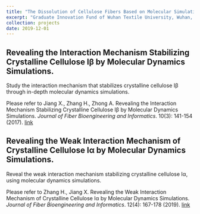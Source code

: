 ```yaml
---
title: "The Dissolution of Cellulose Fibers Based on Molecular Simulation"
excerpt: "Graduate Innovation Fund of Wuhan Textile University, Wuhan, China<br/><img src='https://honghui-alice.github.io/Honghui_Zhang.github.io/images/Zhang-cellulose-2019.png' alt='Profile Image' height='800' width='900'>"
collection: projects
date: 2019-12-01
---
```


## Revealing the Interaction Mechanism Stabilizing Crystalline Cellulose Iβ by Molecular Dynamics Simulations.

Study the interaction mechanism that stabilizes crystalline cellulose Iβ through in-depth molecular dynamics simulations. 

Please refer to Jiang X., Zhang H., Zhong A. Revealing the Interaction Mechanism Stabilizing Crystalline Cellulose Iβ by Molecular Dynamics Simulations. <i>Journal of Fiber Bioengineering and Informatics</i>. 10(3): 141-154 (2017). [link](https://doi.org/10.3993/jfbim00267)

## Revealing the Weak Interaction Mechanism of Crystalline Cellulose Iα by Molecular Dynamics Simulations. 

Reveal the weak interaction mechanism stabilizing crystalline cellulose Iα, using molecular dynamics simulations.

Please refer to Zhang H., Jiang X. Revealing the Weak Interaction Mechanism of Crystalline Cellulose Iα by Molecular Dynamics Simulations. <i>Journal of Fiber Bioengineering and Informatics</i>. 12(4): 167-178 (2019). [link](https://doi.org/10.3993/jfbim00324)